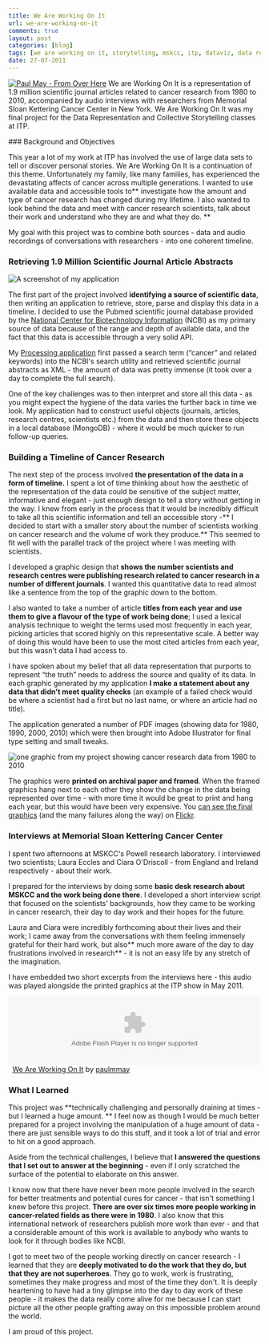 ```yaml
---
title: We Are Working On It
url: we-are-working-on-it
comments: true
layout: post
categories: [blog]
tags: [we are working on it, storytelling, mskcc, itp, dataviz, data representation, cancer]
date: 27-07-2011
---
```

<p class="intro"><a href="http://www.flickr.com/photos/paulmmay/5828829669/" title="Paul May - From Over Here by paulmmay, on Flickr"><img src="http://farm6.static.flickr.com/5022/5828829669_0c7f74ef5b_z.jpg" class="flickr" alt="Paul May - From Over Here"></a>
We are Working On It is a representation of 1.9 million scientific journal articles related to cancer research from 1980 to 2010, accompanied by audio interviews with researchers from Memorial Sloan Kettering Cancer Center in New York. We Are Working On It was my final project for the Data Representation and Collective Storytelling classes at ITP.</p>
### Background and Objectives

This year a lot of my work at ITP has involved the use of large data sets to tell or discover personal stories. We Are Working On It is a continuation of this theme. Unfortunately my family, like many families, has experienced the devastating affects of cancer across multiple generations. I wanted to use available data and accessible tools to** investigate how the amount and type of cancer research has changed during my lifetime. I also wanted to look behind the data and meet with cancer research scientists, talk about their work and understand who they are and what they do. **

My goal with this project was to combine both sources - data and audio recordings of conversations with researchers - into one coherent timeline.

### Retrieving 1.9 Million Scientific Journal Article Abstracts

<img src="http://farm6.static.flickr.com/5187/5683963777_838673f3bb_b.jpg" title="A screenshot of my application downloading cancer research articles" alt="A screenshot of my application" class="flickr" />

The first part of the project involved **identifying a source of scientific data**, then writing an application to retrieve, store, parse and display this data in a timeline. I decided to use the Pubmed scientific journal database provided by the <a href="http://www.ncbi.nlm.nih.gov/books/NBK25500/" title="National Center for Biotechnology Information">National Center for Biotechnology Information</a> (NCBI) as my primary source of data because of the range and depth of available data, and the fact that this data is accessible through a very solid API.

My <a href="https://github.com/paulmmay/weareworkingonit/tree/master/entrez_search" title="Processing application">Processing application</a> first passed a search term (&#8220;cancer&#8221; and related keywords) into the NCBI's search utility and retrieved scientific journal abstracts as XML - the amount of data was pretty immense (it took over a day to complete the full search). 

One of the key challenges was to then interpret and store all this data - as you might expect the hygiene of the data varies the further back in time we look. My application had to construct useful objects (journals, articles, research centres, scientists etc.) from the data and then store these objects in a local database (MongoDB) - where it would be much quicker to run follow-up queries.

### Building a Timeline of Cancer Research

The next step of the process involved **the presentation of the data in a form of timeline.** I spent a lot of time thinking about how the aesthetic of the representation of the data could be sensitive of the subject matter, informative and elegant - just enough design to tell a story without getting in the way. I knew from early in the process that it would be incredibly difficult to take all this scientific information and tell an accessible story -** I decided to start with a smaller story about the number of scientists working on cancer research and the volume of work they produce.** This seemed to fit well with the parallel track of the project where I was meeting with scientists.

I developed a graphic design that **shows the number scientists and research centres were publishing research related to cancer research in a number of different journals**. I wanted this quantitative data to read almost like a sentence from the top of the graphic down to the bottom.

I also wanted to take a number of article **titles from each year and use them to give a flavour of the type of work being done**; I used a lexical analysis technique to weight the terms used most frequently in each year, picking articles that scored highly on this representative scale. A better way of doing this would have been to use the most cited articles from each year, but this wasn't data I had access to.

I have spoken about my belief that all data representation that purports to represent &#8220;the truth&#8221; needs to address the source and quality of its data. In each graphic generated by my application **I make a statement about any data that didn't meet quality checks** (an example of a failed check would be where a scientist had a first but no last name, or where an article had no title).

The application generated a number of PDF images (showing data for 1980, 1990, 2000, 2010) which were then brought into Adobe Illustrator for final type setting and small tweaks. 

<img src="http://farm6.static.flickr.com/5110/5756913667_bcea349b69_b.jpg" alt="one graphic from my project showing cancer research data from 1980 to 2010" class="flickr" />

The graphics were **printed on archival paper and framed**. When the framed graphics hang next to each other they show the change in the data being represented over time - with more time it would be great to print and hang each year, but this would have been very expensive. You <a href="http://www.flickr.com/photos/paulmmay/sets/72157626515103125/" title="can see the final graphics">can see the final graphics</a> (and the many failures along the way) on <a href="http://www.flickr.com/photos/paulmmay/sets/72157626515103125/" title="Flickr">Flickr</a>.

### Interviews at Memorial Sloan Kettering Cancer Center

I spent two afternoons at MSKCC's Powell research laboratory. I interviewed two scientists; Laura Eccles and Ciara O'Driscoll - from England and Ireland respectively - about their work. 

I prepared for the interviews by doing some **basic desk research about MSKCC and the work being done there**. I developed a short interview script that focused on the scientists' backgrounds, how they came to be working in cancer research, their day to day work and their hopes for the future. 

Laura and Ciara were incredibly forthcoming about their lives and their work; I came away from the conversations with them feeling immensely grateful for their hard work, but also** much more aware of the day to day frustrations involved in research** - it is not an easy life by any stretch of the imagination. 

I have embedded two short excerpts from the interviews here - this audio was played alongside the printed graphics at the ITP show in May 2011.

<object height="136" width="100%"> <param name="movie" value="http://player.soundcloud.com/player.swf?url=http%3A%2F%2Fapi.soundcloud.com%2Fplaylists%2F974024"></param> <param name="allowscriptaccess" value="always"></param> <embed allowscriptaccess="always" height="136" src="http://player.soundcloud.com/player.swf?url=http%3A%2F%2Fapi.soundcloud.com%2Fplaylists%2F974024" type="application/x-shockwave-flash" width="100%"></embed> </object>&nbsp; <span><a href="http://soundcloud.com/paulmmay/sets/we-are-working-on-it">We Are Working On It</a> by <a href="http://soundcloud.com/paulmmay">paulmmay</a></span> 

### What I Learned

This project was **technically challenging and personally draining at times - but I learned a huge amount. ** I feel now as though I would be much better prepared for a project involving the manipulation of a huge amount of data - there are just sensible ways to do this stuff, and it took a lot of trial and error to hit on a good approach.

Aside from the technical challenges, I believe that **I answered the questions that I set out to answer at the beginning** - even if I only scratched the surface of the potential to elaborate on this answer.

I know now that there have never been more people involved in the search for better treatments and potential cures for cancer  - that isn't something I knew before this project. **There are over six times more people working in cancer-related fields as there were in 1980**. I also know that this international network of researchers publish more work than ever - and that a considerable amount of this work is available to anybody who wants to look for it through bodies like NCBI.

I got to meet two of the people working directly on cancer research - I learned that they are **deeply motivated to do the work that they do, but that they are not superheroes**. They go to work, work is frustrating, sometimes they make progress and most of the time they don't. It is deeply heartening to have had a tiny glimpse into the day to day work of these people - it makes the data really come alive for me because I can start picture all the other people grafting away on this impossible problem around the world.

I am proud of this project.


